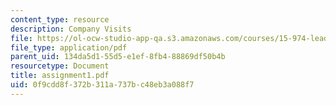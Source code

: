 ```yaml
---
content_type: resource
description: Company Visits
file: https://ol-ocw-studio-app-qa.s3.amazonaws.com/courses/15-974-leadership-lab-spring-2003/0f9cdd8f372b311a737bc48eb3a088f7_assignment1.pdf
file_type: application/pdf
parent_uid: 134da5d1-55d5-e1ef-8fb4-88869df50b4b
resourcetype: Document
title: assignment1.pdf
uid: 0f9cdd8f-372b-311a-737b-c48eb3a088f7
---
```

